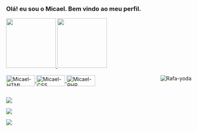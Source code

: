### Olá! eu sou o Micael. Bem vindo ao meu perfil.

<div>
  <a href="https://github.com/MicaelChaves">
  <img height="135em" src="https://github-readme-stats.vercel.app/api?username=MicaelChaves&show_icons=true&theme=dark&include_all_commits=true&count_private=true"/>
  <img height="135em" src="https://github-readme-stats.vercel.app/api/top-langs/?username=MicaelChaves&layout=compact&langs_count=7&theme=dark"/>
</div>
  
<div style="display: inline_block"><br>
  <img align="center" alt="Micael-HTML" height="30" width="78" src="https://img.shields.io/badge/HTML5-E34F26?style=for-the-badge&logo=html5&logoColor=white">
  <img align="center" alt="Micael-CSS" height="30" width="78" src="https://img.shields.io/badge/CSS3-1572B6?style=for-the-badge&logo=css3&logoColor=white">
  <img align="center" alt="Micael-PHP" height="30" width="78" src="https://img.shields.io/badge/PHP-777BB4?style=for-the-badge&logo=php&logoColor=white">
  
  <img align="right" alt="Rafa-yoda" src="https://cdn.discordapp.com/attachments/795358919417397249/825430589581688872/hi.gif">
</div>
  
  ##

<div>
  <a href="https://www.instagram.com/micael.chaves_/" target="_blank"> <img src="https://img.shields.io/badge/Instagram-E4405F?style=for-the-badge&logo=instagram&logoColor=white" target="_blank"></a>
  
  <a href = "mailto:micaelgpchaves@gmail.com"><img src="https://img.shields.io/badge/Gmail-D14836?style=for-the-badge&logo=gmail&logoColor=white" target="_blank"></a>
  
  <!--<a href="https://discord.gg/" target="_blank"><img src="https://img.shields.io/badge/Discord-7289DA?style=for-the-badge&logo=discord&logoColor=white" target="_blank"></a>-->
  
  <a href="https://t.me/MicaelChaves" target="_blank"><img src="https://img.shields.io/badge/Telegram-2CA5E0?style=for-the-badge&logo=telegram&logoColor=white" target="_blank"></a>
</div>
